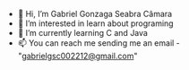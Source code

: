 - 👋 Hi, I’m Gabriel Gonzaga Seabra Câmara
- 👀 I’m interested in learn about programing
- 🌱 I’m currently learning C and Java
- 📫 You can reach me sending me an email - "gabrielgsc002212@gmail.com"
